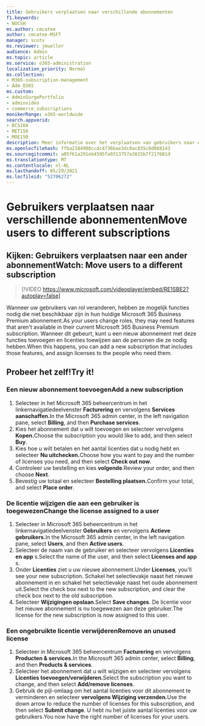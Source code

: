 ```yaml
---
title: Gebruikers verplaatsen naar verschillende abonnementen
f1.keywords:
- NOCSH
ms.author: cmcatee
author: cmcatee-MSFT
manager: scotv
ms.reviewer: jmueller
audience: Admin
ms.topic: article
ms.service: o365-administration
localization_priority: Normal
ms.collection:
- M365-subscription-management
- Adm_O365
ms.custom:
- AdminSurgePortfolio
- adminvideo
- commerce_subscriptions
monikerRange: o365-worldwide
search.appverid:
- BCS160
- MET150
- MOE150
description: Meer informatie over het verplaatsen van gebruikers naar een ander abonnement wanneer u nieuwe functies nodig hebt.
ms.openlocfilehash: ffba2184908ccdc4736bae3dc0ac835c0d088143
ms.sourcegitcommit: a05f61a291eb4595fa9313757a3815b7f217681d
ms.translationtype: MT
ms.contentlocale: nl-NL
ms.lasthandoff: 05/29/2021
ms.locfileid: "52706272"
---
```

# <a name="move-users-to-different-subscriptions"></a><span data-ttu-id="46842-103">Gebruikers verplaatsen naar verschillende abonnementen</span><span class="sxs-lookup"><span data-stu-id="46842-103">Move users to different subscriptions</span></span>

## <a name="watch-move-users-to-a-different-subscription"></a><span data-ttu-id="46842-104">Kijken: Gebruikers verplaatsen naar een ander abonnement</span><span class="sxs-lookup"><span data-stu-id="46842-104">Watch: Move users to a different subscription</span></span>

> [!VIDEO https://www.microsoft.com/videoplayer/embed/RE1SBE2?autoplay=false]

<span data-ttu-id="46842-105">Wanneer uw gebruikers van rol veranderen, hebben ze mogelijk functies nodig die niet beschikbaar zijn in hun huidige Microsoft 365 Business Premium abonnement.</span><span class="sxs-lookup"><span data-stu-id="46842-105">As your users change roles, they may need features that aren't available in their current Microsoft 365 Business Premium subscription.</span></span> <span data-ttu-id="46842-106">Wanneer dit gebeurt, kunt u een nieuw abonnement met deze functies toevoegen en licenties toewijzen aan de personen die ze nodig hebben.</span><span class="sxs-lookup"><span data-stu-id="46842-106">When this happens, you can add a new subscription that includes those features, and assign licenses to the people who need them.</span></span>

## <a name="try-it"></a><span data-ttu-id="46842-107">Probeer het zelf!</span><span class="sxs-lookup"><span data-stu-id="46842-107">Try it!</span></span>

### <a name="add-a-new-subscription"></a><span data-ttu-id="46842-108">Een nieuw abonnement toevoegen</span><span class="sxs-lookup"><span data-stu-id="46842-108">Add a new subscription</span></span>

1. <span data-ttu-id="46842-109">Selecteer in het Microsoft 365 beheercentrum in het linkernavigatiedeelvenster **Facturering** en vervolgens **Services aanschaffen.**</span><span class="sxs-lookup"><span data-stu-id="46842-109">In the Microsoft 365 admin center, in the left navigation pane, select **Billing**, and then **Purchase services**.</span></span>
1. <span data-ttu-id="46842-110">Kies het abonnement dat u wilt toevoegen en selecteer vervolgens **Kopen.**</span><span class="sxs-lookup"><span data-stu-id="46842-110">Choose the subscription you would like to add, and then select **Buy**.</span></span>
1. <span data-ttu-id="46842-111">Kies hoe u wilt betalen en het aantal licenties dat u nodig hebt en selecteer **Nu uitchecken.**</span><span class="sxs-lookup"><span data-stu-id="46842-111">Choose how you want to pay and the number of licenses you need, and then select **Check out now**.</span></span>
1. <span data-ttu-id="46842-112">Controleer uw bestelling en kies **volgende**.</span><span class="sxs-lookup"><span data-stu-id="46842-112">Review your order, and then choose **Next**.</span></span>
1. <span data-ttu-id="46842-113">Bevestig uw totaal en selecteer **Bestelling plaatsen.**</span><span class="sxs-lookup"><span data-stu-id="46842-113">Confirm your total, and select **Place order**.</span></span>

### <a name="change-the-license-assigned-to-a-user"></a><span data-ttu-id="46842-114">De licentie wijzigen die aan een gebruiker is toegewezen</span><span class="sxs-lookup"><span data-stu-id="46842-114">Change the license assigned to a user</span></span>

1. <span data-ttu-id="46842-115">Selecteer in Microsoft 365 beheercentrum in het linkernavigatiedeelvenster **Gebruikers** en vervolgens **Actieve gebruikers.**</span><span class="sxs-lookup"><span data-stu-id="46842-115">In the Microsoft 365 admin center, in the left navigation pane, select **Users**, and then **Active users**.</span></span>
1. <span data-ttu-id="46842-116">Selecteer de naam van de gebruiker en selecteer vervolgens **Licenties en app** s.</span><span class="sxs-lookup"><span data-stu-id="46842-116">Select the name of the user, and then select **Licenses and app** s.</span></span>
1. <span data-ttu-id="46842-117">Onder **Licenties** ziet u uw nieuwe abonnement.</span><span class="sxs-lookup"><span data-stu-id="46842-117">Under **Licenses**, you'll see your new subscription.</span></span> <span data-ttu-id="46842-118">Schakel het selectievakje naast het nieuwe abonnement in en schakel het selectievakje naast het oude abonnement uit.</span><span class="sxs-lookup"><span data-stu-id="46842-118">Select the check box next to the new subscription, and clear the check box next to the old subscription.</span></span>
1. <span data-ttu-id="46842-119">Selecteer **Wijzigingen opslaan**.</span><span class="sxs-lookup"><span data-stu-id="46842-119">Select **Save changes**.</span></span> <span data-ttu-id="46842-120">De licentie voor het nieuwe abonnement is nu toegewezen aan deze gebruiker.</span><span class="sxs-lookup"><span data-stu-id="46842-120">The license for the new subscription is now assigned to this user.</span></span>

### <a name="remove-an-unused-license"></a><span data-ttu-id="46842-121">Een ongebruikte licentie verwijderen</span><span class="sxs-lookup"><span data-stu-id="46842-121">Remove an unused license</span></span>

1. <span data-ttu-id="46842-122">Selecteer in Microsoft 365 beheercentrum **Facturering** en vervolgens **Producten & services.**</span><span class="sxs-lookup"><span data-stu-id="46842-122">In the Microsoft 365 admin center, select **Billing**, and then **Products & services**.</span></span>
1. <span data-ttu-id="46842-123">Selecteer het abonnement dat u wilt wijzigen en selecteer vervolgens **Licenties toevoegen/verwijderen.**</span><span class="sxs-lookup"><span data-stu-id="46842-123">Select the subscription you want to change, and then select **Add/remove licenses**.</span></span>
1. <span data-ttu-id="46842-124">Gebruik de pijl-omlaag om het aantal licenties voor dit abonnement te verminderen en selecteer **vervolgens Wijziging verzenden.**</span><span class="sxs-lookup"><span data-stu-id="46842-124">Use the down arrow to reduce the number of licenses for this subscription, and then select **Submit change**.</span></span> <span data-ttu-id="46842-125">U hebt nu het juiste aantal licenties voor uw gebruikers.</span><span class="sxs-lookup"><span data-stu-id="46842-125">You now have the right number of licenses for your users.</span></span>